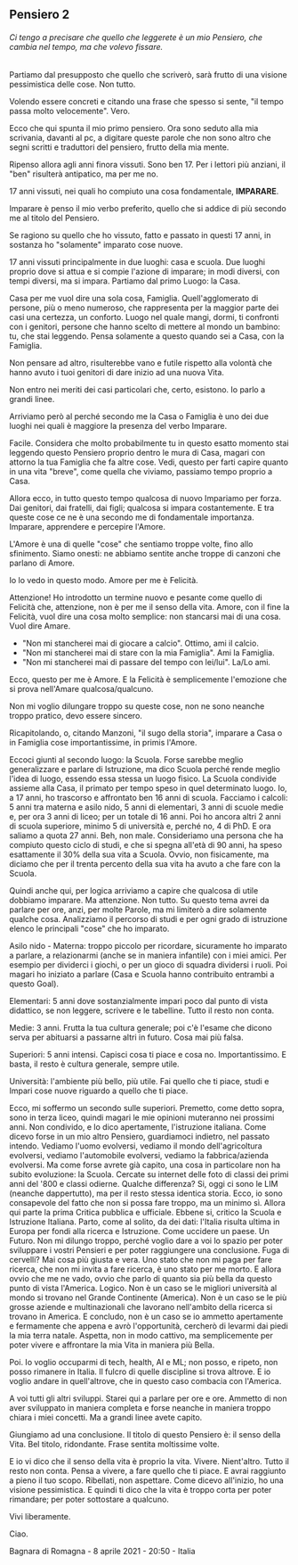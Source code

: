 ## Pensiero 2

###### Ci tengo a precisare che quello che leggerete è un mio Pensiero, che cambia nel tempo, ma che volevo fissare.


Partiamo dal presupposto che quello che scriverò, sarà frutto di una visione pessimistica delle cose. Non tutto.

Volendo essere concreti e citando una frase che spesso si sente, "il tempo passa molto velocemente". Vero.

Ecco che qui spunta il mio primo pensiero. Ora sono seduto alla mia scrivania, davanti al pc, a digitare queste parole che non sono altro che segni scritti e traduttori del pensiero, frutto della mia mente.

Ripenso allora agli anni finora vissuti. Sono ben 17. Per i lettori più anziani, il "ben" risulterà antipatico, ma per me no.

17 anni vissuti, nei quali ho compiuto una cosa fondamentale, **IMPARARE**.

Imparare è penso il mio verbo preferito, quello che si addice di più secondo me al titolo del Pensiero.

Se ragiono su quello che ho vissuto, fatto e passato in questi 17 anni, in sostanza ho "solamente" imparato cose nuove.

17 anni vissuti principalmente in due luoghi: casa e scuola. Due luoghi proprio dove si attua e si compie l'azione di imparare; in modi diversi, con tempi diversi, ma si impara.
Partiamo dal primo Luogo: la Casa.

Casa per me vuol dire una sola cosa, Famiglia. Quell'agglomerato di persone, più o meno numeroso, che rappresenta per la maggior  parte dei casi una certezza, un conforto. Luogo nel quale mangi, dormi, ti confronti con i genitori, persone che hanno scelto  di mettere al mondo un bambino: tu, che stai leggendo. Pensa solamente a questo quando sei a Casa, con la Famiglia.

Non pensare ad altro, risulterebbe vano e futile rispetto alla volontà che hanno avuto i tuoi genitori di dare inizio ad una nuova Vita.

Non entro nei meriti dei casi particolari che, certo, esistono. Io parlo a grandi linee.

Arriviamo però al perché secondo me la Casa o Famiglia è uno dei due luoghi nei quali è maggiore la presenza del verbo Imparare.

Facile. Considera che molto probabilmente tu in questo esatto momento stai leggendo questo Pensiero proprio dentro le mura di Casa, magari con attorno la tua Famiglia che fa altre cose. Vedi, questo per farti capire quanto in una vita "breve", come quella che viviamo, passiamo tempo proprio a Casa. 

Allora ecco, in tutto questo tempo qualcosa di nuovo Impariamo per forza. Dai genitori, dai fratelli, dai figli; qualcosa si  impara costantemente. E tra queste cose ce ne è una secondo me di fondamentale importanza. Imparare, apprendere e percepire l'Amore.

L'Amore è una di quelle "cose" che sentiamo troppe volte, fino allo sfinimento. Siamo onesti: ne abbiamo sentite anche troppe di canzoni che parlano di Amore.

Io lo vedo in questo modo. Amore per me è Felicità.

Attenzione! Ho introdotto un termine nuovo e pesante come quello di Felicità che, attenzione, non è per me il senso della vita.
Amore, con il fine la Felicità, vuol dire una cosa molto semplice: non stancarsi mai di una cosa. Vuol dire Amare.

- "Non mi stancherei mai di giocare a calcio". Ottimo, ami il calcio.
- "Non mi stancherei mai di stare con la mia Famiglia". Ami la Famiglia.
- "Non mi stancherei mai di passare del tempo con lei/lui". La/Lo ami.

Ecco, questo per me è Amore. E la Felicità è semplicemente l'emozione che si prova nell'Amare qualcosa/qualcuno.

Non mi voglio dilungare troppo su queste cose, non ne sono neanche troppo pratico, devo essere sincero.

Ricapitolando, o, citando Manzoni, "il sugo della storia", imparare a Casa o in Famiglia cose importantissime, in primis l'Amore.


Eccoci giunti al secondo luogo: la Scuola. Forse sarebbe meglio generalizzare e parlare di Istruzione, ma dico Scuola perché rende meglio
l'idea di luogo, essendo essa stessa un luogo fisico.
La Scuola condivide assieme alla Casa, il primato per tempo speso in quel determinato luogo.
Io, a 17 anni, ho trascorso e affrontato ben 16 anni di scuola.
Facciamo i calcoli: 5 anni tra materna e asilo nido, 5 anni di elementari, 3 anni di scuole medie e, per ora 3 anni di liceo; per un totale
di 16 anni. Poi ho ancora altri 2 anni di scuola superiore, minimo 5 di università e, perché no, 4 di PhD. E ora saliamo a quota 27 anni.
Beh, non male. Consideriamo una persona che ha compiuto questo ciclo di studi, e che si spegna all'età di 90 anni, ha speso esattamente il 30%
della sua vita a Scuola. Ovvio, non fisicamente, ma diciamo che per il trenta percento della sua vita ha avuto a che fare con la Scuola.

Quindi anche qui, per logica arriviamo a capire che qualcosa di utile dobbiamo imparare. Ma attenzione. Non tutto.
Su questo tema avrei da parlare per ore, anzi, per molte Parole, ma mi limiterò a dire solamente qualche cosa.
Analizziamo il percorso di studi e per ogni grado di istruzione elenco le principali "cose" che ho imparato.

Asilo nido - Materna: troppo piccolo per ricordare, sicuramente ho imparato a parlare, a relazionarmi (anche se in maniera infantile) con i miei amici.
		                  Per esempio per dividerci i giochi, o per un gioco di squadra dividersi i ruoli.
		                  Poi magari ho iniziato a parlare (Casa e Scuola hanno contribuito entrambi a questo Goal).

Elementari: 5 anni dove sostanzialmente impari poco dal punto di vista didattico, se non leggere, scrivere e le tabelline. Tutto il resto non conta.

Medie: 3 anni. Frutta la tua cultura generale; poi c'è l'esame che dicono serva per abituarsi a passarne altri in futuro. Cosa mai più falsa.

Superiori: 5 anni intensi. Capisci cosa ti piace e cosa no. Importantissimo. E basta, il resto è cultura generale, sempre utile.

Università: l'ambiente più bello, più utile. Fai quello che ti piace, studi e Impari cose nuove riguardo a quello che ti piace.

Ecco, mi soffermo un secondo sulle superiori. Premetto, come detto sopra, sono in terza liceo, quindi magari le mie opinioni muteranno nei prossimi anni.
Non condivido, e lo dico apertamente, l'istruzione italiana. Come dicevo forse in un mio altro Pensiero, guardiamoci indietro, nel passato intendo.
Vediamo l'uomo evolversi, vediamo il mondo dell'agricoltura evolversi, vediamo l'automobile evolversi, vediamo la fabbrica/azienda evolversi.
Ma come forse avrete già capito, una cosa in particolare non ha subito evoluzione: la Scuola. Cercate su internet delle foto di classi dei primi anni del '800 e classi odierne. Qualche differenza? Si, oggi ci sono le LIM (neanche dappertutto), ma per il resto stessa identica storia.
Ecco, io sono consapevole del fatto che non si possa fare troppo, ma un minimo sì.
Allora qui parte la prima Critica pubblica e ufficiale. Ebbene si, critico la Scuola e Istruzione Italiana.
Parto, come al solito, da dei dati: l'Italia risulta ultima in Europa per fondi alla ricerca e Istruzione. Come uccidere un paese. Un Futuro.
Non mi dilungo troppo, perché voglio dare a voi lo spazio per poter sviluppare i vostri Pensieri e per poter raggiungere una conclusione.
Fuga di cervelli? Mai cosa più giusta e vera. Uno stato che non mi paga per fare ricerca, che non mi invita a fare ricerca, è uno stato per me morto.
E allora ovvio che me ne vado, ovvio che parlo di quanto sia più bella da questo punto di vista l'America. 
Logico.
Non è un caso se le migliori università al mondo si trovano nel Grande Continente (America). Non è un caso se le più grosse aziende e multinazionali che lavorano nell'ambito della ricerca si trovano in America. 
E concludo, non è un caso se io ammetto apertamente e fermamente che appena e avrò l'opportunità, cercherò di levarmi dai piedi la mia terra natale. Aspetta, non in modo cattivo, ma semplicemente per poter  vivere e affrontare la mia Vita in maniera più Bella.

Poi. Io voglio occuparmi di tech, health, AI e ML; non posso, e ripeto, non posso rimanere in Italia. Il fulcro di quelle discipline si trova altrove.
E io voglio andare in quell'altrove, che in questo caso combacia con l'America.

A voi tutti gli altri sviluppi. Starei qui a parlare per ore e ore. Ammetto di non aver sviluppato in maniera completa e forse neanche in maniera troppo chiara i miei concetti. Ma a grandi linee avete capito.


Giungiamo ad una conclusione.
Il titolo di questo Pensiero è: il senso della Vita.
Bel titolo, ridondante. Frase sentita moltissime volte.

E io vi dico che il senso della vita è proprio la vita. Vivere. Nient'altro.
Tutto il resto non conta. 
Pensa a vivere, a fare quello che ti piace. E avrai raggiunto a pieno il tuo scopo.
Ribellati, non aspettare. Come dicevo all'inizio, ho una visione pessimistica. E quindi ti dico che la vita è troppo corta per poter rimandare; per poter sottostare a qualcuno. 

Vivi liberamente.


Ciao. 

Bagnara di Romagna - 8 aprile 2021 - 20:50 - Italia
